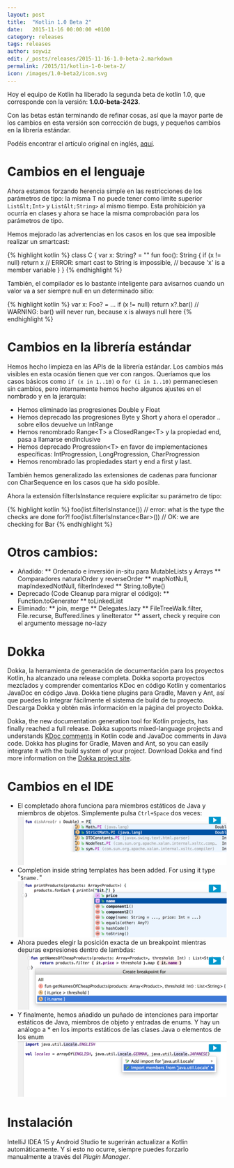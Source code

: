```yaml
---
layout: post
title:  "Kotlin 1.0 Beta 2"
date:   2015-11-16 00:00:00 +0100
category: releases
tags: releases
author: soywiz
edit: /_posts/releases/2015-11-16-1.0-beta-2.markdown
permalink: /2015/11/kotlin-1-0-beta-2/
icon: /images/1.0-beta2/icon.svg
---
```


Hoy el equipo de Kotlin ha liberado la segunda beta de kotlin 1.0, que corresponde con la versión: **1.0.0-beta-2423**.

Con las betas están terminando de refinar cosas, así que la mayor parte de los cambios en esta versión son corrección de bugs, y pequeños cambios en la librería estándar.

Podéis encontrar el artículo original en inglés, [aquí](http://blog.jetbrains.com/kotlin/2015/11/kotlin-1-0-beta-2-is-out/).

# Cambios en el lenguaje

Ahora estamos forzando herencia simple en las restricciones de los parámetros de tipo: la misma T no puede tener como límite superior `List&lt;Int>` y `List&lt;String>` al mismo tiempo. Esta prohibición ya ocurría en clases y ahora se hace la misma comprobación para los parámetros de tipo.

Hemos mejorado las advertencias en los casos en los que sea imposible realizar un smartcast:

{% highlight kotlin %}
class C {
    var x: String? = ""
    fun foo(): String {
        if (x != null) return x // ERROR: smart cast to String is impossible,
        // because 'x' is a member variable
    }
}
{% endhighlight %}

También, el compilador es lo bastante inteligente para avisarnos cuando un valor va a ser siempre null en un determinado sitio:

{% highlight kotlin %}
var x: Foo? = ...
if (x != null) return
x?.bar() // WARNING: bar() will never run, because x is always null here
{% endhighlight %}

# Cambios en la librería estándar

Hemos hecho limpieza en las APIs de la librería estándar. Los cambios
más visibles en esta ocasión tienen que ver con rangos. Queríamos que
los casos básicos como `if (x in 1..10)` o `for (i in 1..10)` permaneciesen
sin cambios, pero internamente hemos hecho algunos ajustes en el nombrado
y en la jerarquía:

* Hemos eliminado las progresiones Double y Float
* Hemos deprecado las progresiones Byte y Short y ahora el operador .. sobre ellos devuelve un IntRange
* Hemos renombrado Range&lt;T> a ClosedRange&lt;T> y la propiedad end, pasa a llamarse endInclusive
* Hemos deprecado Progression&lt;T> en favor de implementaciones específicas: IntProgression, LongProgression, CharProgression
* Hemos renombrado las propiedades start y end a first y last.

También hemos generalizado las extensiones de cadenas para funcionar con CharSequence en los casos que ha sido posible.

Ahora la extensión filterIsInstance requiere explicitar su parámetro de tipo:

{% highlight kotlin %}
foo(list.filterIsInstance()) // error: what is the type the checks are done for?!
foo(list.filterIsInstance&lt;Bar>()) // OK: we are checking for Bar
{% endhighlight %}

# Otros cambios:

* Añadido:
** Ordenado e inversión in-situ para MutableLists y Arrays
** Comparadores naturalOrder y reverseOrder
** mapNotNull, mapIndexedNotNull, filterIndexed
** String.toByte()
* Deprecado (Code Cleanup para migrar el código):
** Function.toGenerator
** toLinkedList
* Eliminado:
** join, merge
** Delegates.lazy
** FileTreeWalk.filter, File.recurse, Buffered.lines y lineIterator
** assert, check y require con el argumento message no-lazy

# Dokka

Dokka, la herramienta de generación de documentación para los proyectos
Kotlin, ha alcanzado una release completa. Dokka soporta proyectos
mezclados y comprender comentarios KDoc en código Kotlin y comentarios
JavaDoc en código Java. Dokka  tiene plugins para Gradle, Maven y Ant,
así que puedes lo integrar fácilmente el sistema de build de tu proyecto.
Descarga Dokka y obtén más información en la página del proyecto Dokka.

Dokka, the new documentation generation tool for Kotlin projects, has
finally reached a full release. Dokka supports mixed-language projects
and understands [KDoc comments](https://kotlinlang.org/docs/reference/kotlin-doc.html) in Kotlin code and JavaDoc comments in Java
code. Dokka has plugins for Gradle, Maven and Ant, so you can easily integrate
it with the build system of your project. Download Dokka and find more
information on the [Dokka project site](http://github.com/kotlin/dokka).

# Cambios en el IDE

* El completado ahora funciona para miembros estáticos de Java y miembros de objetos. Simplemente pulsa `Ctrl+Space` dos veces: ![](/images/1.0-beta2/staticCompletion.png)
* Completion inside string templates has been added. For using it type "`$name.`" ![](/images/1.0-beta2/completion.png)
* Ahora puedes elegir la posición exacta de un breakpoint mientras depuras expresiones dentro de lambdas: ![](/images/1.0-beta2/breakpoints.png)
* Y finalmente, hemos añadido un puñado de intenciones para importar estáticos de Java, miembros de objeto y entradas de enums. Y hay un análogo a * en los imports estáticos de las clases Java o elementos de los enum ![](/images/1.0-beta2/imports.png)

# Instalación

IntelliJ IDEA 15 y Android Studio te sugerirán actualizar a Kotlin automáticamente. Y si esto no ocurre, siempre puedes forzarlo manualmente a través del *Plugin Manager*.
